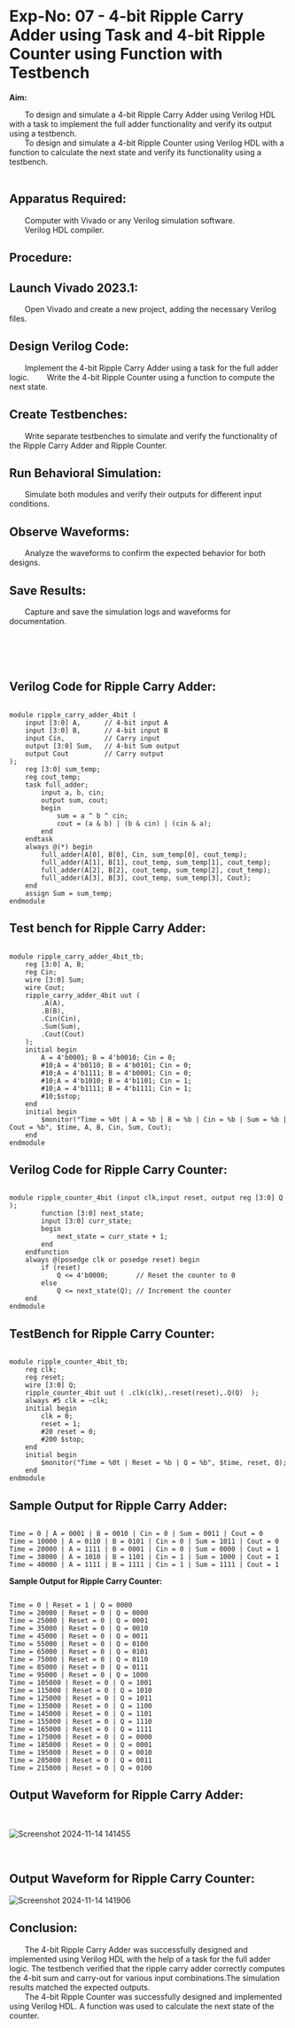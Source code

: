 # Exp-No: 07 - 4-bit Ripple Carry Adder using Task and 4-bit Ripple Counter using Function with Testbench

**Aim:** 

&emsp;&emsp;To design and simulate a 4-bit Ripple Carry Adder using Verilog HDL with a task to implement the full adder functionality and verify its output using a testbench.<br>
&emsp;&emsp;To design and simulate a 4-bit Ripple Counter using Verilog HDL with a function to calculate the next state and verify its functionality using a testbench.<br>
<br>
## Apparatus Required:

&emsp;&emsp;Computer with Vivado or any Verilog simulation software.<br>
&emsp;&emsp;Verilog HDL compiler.<br>


## Procedure:

## Launch Vivado 2023.1:

&emsp;&emsp;Open Vivado and create a new project, adding the necessary Verilog files.<br>

## Design Verilog Code:

&emsp;&emsp;Implement the 4-bit Ripple Carry Adder using a task for the full adder logic. 
&emsp;&emsp;Write the 4-bit Ripple Counter using a function to compute the next state.

## Create Testbenches:

&emsp;&emsp;Write separate testbenches to simulate and verify the functionality of the Ripple Carry Adder and Ripple Counter.<br>

## Run Behavioral Simulation: 

&emsp;&emsp;Simulate both modules and verify their outputs for different input conditions.<br>

## Observe Waveforms:

&emsp;&emsp;Analyze the waveforms to confirm the expected behavior for both designs.

## Save Results:
&emsp;&emsp;Capture and save the simulation logs and waveforms for documentation.<br>
<br>
<br>
<br>
<br>

## Verilog Code for Ripple Carry Adder:
```

module ripple_carry_adder_4bit (
    input [3:0] A,      // 4-bit input A
    input [3:0] B,      // 4-bit input B
    input Cin,          // Carry input
    output [3:0] Sum,   // 4-bit Sum output
    output Cout         // Carry output
);
    reg [3:0] sum_temp;
    reg cout_temp;
    task full_adder;
        input a, b, cin;
        output sum, cout;
        begin
            sum = a ^ b ^ cin;
            cout = (a & b) | (b & cin) | (cin & a);
        end
    endtask
    always @(*) begin
        full_adder(A[0], B[0], Cin, sum_temp[0], cout_temp);
        full_adder(A[1], B[1], cout_temp, sum_temp[1], cout_temp);
        full_adder(A[2], B[2], cout_temp, sum_temp[2], cout_temp);
        full_adder(A[3], B[3], cout_temp, sum_temp[3], Cout);
    end
    assign Sum = sum_temp;
endmodule
```

## Test bench for Ripple Carry Adder:
```

module ripple_carry_adder_4bit_tb;
    reg [3:0] A, B;
    reg Cin;
    wire [3:0] Sum;
    wire Cout;
    ripple_carry_adder_4bit uut (
        .A(A),
        .B(B),
        .Cin(Cin),
        .Sum(Sum),
        .Cout(Cout)
    );
    initial begin
        A = 4'b0001; B = 4'b0010; Cin = 0;
        #10;A = 4'b0110; B = 4'b0101; Cin = 0;
        #10;A = 4'b1111; B = 4'b0001; Cin = 0;
        #10;A = 4'b1010; B = 4'b1101; Cin = 1;
        #10;A = 4'b1111; B = 4'b1111; Cin = 1;
        #10;$stop;
    end
    initial begin
        $monitor("Time = %0t | A = %b | B = %b | Cin = %b | Sum = %b | Cout = %b", $time, A, B, Cin, Sum, Cout);
    end
endmodule
```

## Verilog Code for Ripple Carry Counter:
```

module ripple_counter_4bit (input clk,input reset, output reg [3:0] Q    );
        function [3:0] next_state;
        input [3:0] curr_state;
        begin
            next_state = curr_state + 1;
        end
    endfunction
    always @(posedge clk or posedge reset) begin
        if (reset)
            Q <= 4'b0000;       // Reset the counter to 0
        else
            Q <= next_state(Q); // Increment the counter
    end
endmodule
```

## TestBench for Ripple Carry Counter:
```

module ripple_counter_4bit_tb;
    reg clk;
    reg reset;
    wire [3:0] Q;
    ripple_counter_4bit uut ( .clk(clk),.reset(reset),.Q(Q)  );
    always #5 clk = ~clk;
    initial begin
        clk = 0;
        reset = 1;
        #20 reset = 0;
        #200 $stop;
    end
    initial begin
        $monitor("Time = %0t | Reset = %b | Q = %b", $time, reset, Q);
    end
endmodule
```
## Sample Output for Ripple Carry Adder:
```

Time = 0 | A = 0001 | B = 0010 | Cin = 0 | Sum = 0011 | Cout = 0
Time = 10000 | A = 0110 | B = 0101 | Cin = 0 | Sum = 1011 | Cout = 0
Time = 20000 | A = 1111 | B = 0001 | Cin = 0 | Sum = 0000 | Cout = 1
Time = 30000 | A = 1010 | B = 1101 | Cin = 1 | Sum = 1000 | Cout = 1
Time = 40000 | A = 1111 | B = 1111 | Cin = 1 | Sum = 1111 | Cout = 1

```

**Sample Output for Ripple Carry Counter:**
```

Time = 0 | Reset = 1 | Q = 0000
Time = 20000 | Reset = 0 | Q = 0000
Time = 25000 | Reset = 0 | Q = 0001
Time = 35000 | Reset = 0 | Q = 0010
Time = 45000 | Reset = 0 | Q = 0011
Time = 55000 | Reset = 0 | Q = 0100
Time = 65000 | Reset = 0 | Q = 0101
Time = 75000 | Reset = 0 | Q = 0110
Time = 85000 | Reset = 0 | Q = 0111
Time = 95000 | Reset = 0 | Q = 1000
Time = 105000 | Reset = 0 | Q = 1001
Time = 115000 | Reset = 0 | Q = 1010
Time = 125000 | Reset = 0 | Q = 1011
Time = 135000 | Reset = 0 | Q = 1100
Time = 145000 | Reset = 0 | Q = 1101
Time = 155000 | Reset = 0 | Q = 1110
Time = 165000 | Reset = 0 | Q = 1111
Time = 175000 | Reset = 0 | Q = 0000
Time = 185000 | Reset = 0 | Q = 0001
Time = 195000 | Reset = 0 | Q = 0010
Time = 205000 | Reset = 0 | Q = 0011
Time = 215000 | Reset = 0 | Q = 0100

```
## Output Waveform for Ripple Carry Adder:

<br>

![Screenshot 2024-11-14 141455](https://github.com/user-attachments/assets/6ab8bee1-b8b8-4b6a-a907-edfa55d3f224)

<br>

## Output Waveform for Ripple Carry Counter:

![Screenshot 2024-11-14 141906](https://github.com/user-attachments/assets/836583f0-0891-4116-9259-805356da711c)

## Conclusion:

&emsp;&emsp;The 4-bit Ripple Carry Adder was successfully designed and implemented using Verilog HDL with the help of a task for the full adder logic. The testbench verified that the ripple carry adder correctly computes the 4-bit sum and carry-out for various input combinations.The simulation results matched the expected outputs.<br>
&emsp;&emsp;The 4-bit Ripple Counter was successfully designed and implemented using Verilog HDL. A function was used to calculate the next state of the counter.<br>

